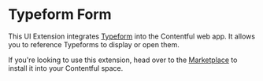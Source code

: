 # Typeform Form

This UI Extension integrates [Typeform](https://www.typeform.com) into the Contentful web app. It allows you to reference Typeforms to display or open them.

If you're looking to use this extension, head over to the [Marketplace](https://www.contentful.com/developers/marketplace/typeform/) to install it into your Contentful space.
